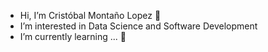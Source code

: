 - Hi, I’m Cristóbal Montaño Lopez 👋
- I’m interested in Data Science and Software Development
- I’m currently learning ... 🌱 

<!---
cml096/cml096 is a ✨ special ✨ repository because its `README.md` (this file) appears on your GitHub profile.
You can click the Preview link to take a look at your changes.
--->
